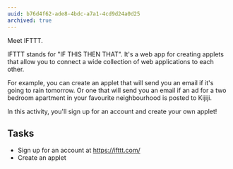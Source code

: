 ```yaml
---
uuid: b76d4f62-ade8-4bdc-a7a1-4cd9d24a0d25
archived: true
---
```


Meet IFTTT.

IFTTT stands for "IF THIS THEN THAT". It's a web app for creating applets that allow you to connect a wide collection of web applications to each other.

For example, you can create an applet that will send you an email if it's going to rain tomorrow. Or one that will send you an email if an ad for a two bedroom apartment in your favourite neighbourhood is posted to Kijiji.

In this activity, you'll sign up for an account and create your own applet!

## Tasks

- Sign up for an account at <https://ifttt.com/>
- Create an applet
